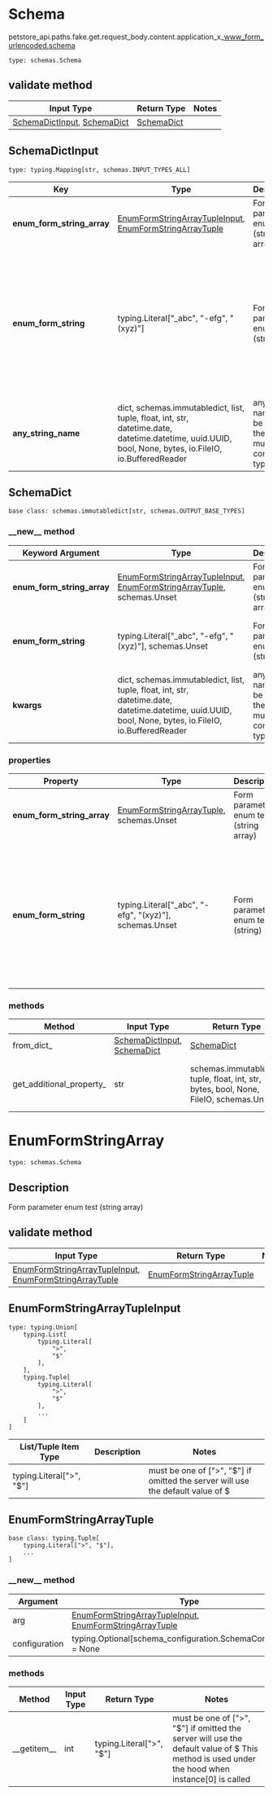 # Schema
petstore_api.paths.fake.get.request_body.content.application_x_www_form_urlencoded.schema
```
type: schemas.Schema
```

## validate method
Input Type | Return Type | Notes
------------ | ------------- | -------------
[SchemaDictInput](#schemadictinput), [SchemaDict](#schemadict) | [SchemaDict](#schemadict) |

## SchemaDictInput
```
type: typing.Mapping[str, schemas.INPUT_TYPES_ALL]
```
Key | Type |  Description | Notes
------------ | ------------- | ------------- | -------------
**enum_form_string_array** | [EnumFormStringArrayTupleInput](#enumformstringarraytupleinput), [EnumFormStringArrayTuple](#enumformstringarraytuple) | Form parameter enum test (string array) | [optional]
**enum_form_string** | typing.Literal["_abc", "-efg", "(xyz)"] | Form parameter enum test (string) | [optional] must be one of ["_abc", "-efg", "(xyz)"] if omitted the server will use the default value of -efg
**any_string_name** | dict, schemas.immutabledict, list, tuple, float, int, str, datetime.date, datetime.datetime, uuid.UUID, bool, None, bytes, io.FileIO, io.BufferedReader | any string name can be used but the value must be the correct type | [optional]

## SchemaDict
```
base class: schemas.immutabledict[str, schemas.OUTPUT_BASE_TYPES]

```
### &lowbar;&lowbar;new&lowbar;&lowbar; method
Keyword Argument | Type | Description | Notes
---------------- | ---- | ----------- | -----
**enum_form_string_array** | [EnumFormStringArrayTupleInput](#enumformstringarraytupleinput), [EnumFormStringArrayTuple](#enumformstringarraytuple), schemas.Unset | Form parameter enum test (string array) | [optional]
**enum_form_string** | typing.Literal["_abc", "-efg", "(xyz)"], schemas.Unset | Form parameter enum test (string) | [optional] must be one of ["_abc", "-efg", "(xyz)"] if omitted the server will use the default value of -efg
**kwargs** | dict, schemas.immutabledict, list, tuple, float, int, str, datetime.date, datetime.datetime, uuid.UUID, bool, None, bytes, io.FileIO, io.BufferedReader | any string name can be used but the value must be the correct type | [optional] typed value is accessed with the get_additional_property_ method

### properties
Property | Type | Description | Notes
-------- | ---- | ----------- | -----
**enum_form_string_array** | [EnumFormStringArrayTuple](#enumformstringarraytuple), schemas.Unset | Form parameter enum test (string array) | [optional]
**enum_form_string** | typing.Literal["_abc", "-efg", "(xyz)"], schemas.Unset | Form parameter enum test (string) | [optional] must be one of ["_abc", "-efg", "(xyz)"] if omitted the server will use the default value of -efg

### methods
Method | Input Type | Return Type | Notes
------ | ---------- | ----------- | ------
from_dict_ | [SchemaDictInput](#schemadictinput), [SchemaDict](#schemadict) | [SchemaDict](#schemadict) | a constructor
get_additional_property_ | str | schemas.immutabledict, tuple, float, int, str, bytes, bool, None, FileIO, schemas.Unset | provides type safety for additional properties

# EnumFormStringArray
```
type: schemas.Schema
```

## Description
Form parameter enum test (string array)

## validate method
Input Type | Return Type | Notes
------------ | ------------- | -------------
[EnumFormStringArrayTupleInput](#enumformstringarraytupleinput), [EnumFormStringArrayTuple](#enumformstringarraytuple) | [EnumFormStringArrayTuple](#enumformstringarraytuple) |

## EnumFormStringArrayTupleInput
```
type: typing.Union[
    typing.List[
        typing.Literal[
            ">",
            "$"
        ],
    ],
    typing.Tuple[
        typing.Literal[
            ">",
            "$"
        ],
        ...
    ]
]
```
List/Tuple Item Type | Description | Notes
-------------------- | ------------- | -------------
typing.Literal[">", "$"] |  | must be one of [">", "$"] if omitted the server will use the default value of $

## EnumFormStringArrayTuple
```
base class: typing.Tuple[
    typing.Literal[">", "$"],
    ...
]
```
### &lowbar;&lowbar;new&lowbar;&lowbar; method
Argument | Type
-------- | ------
arg      | [EnumFormStringArrayTupleInput](#enumformstringarraytupleinput), [EnumFormStringArrayTuple](#enumformstringarraytuple)
configuration | typing.Optional[schema_configuration.SchemaConfiguration] = None

### methods
Method | Input Type | Return Type | Notes
------ | ---------- | ----------- | ------
&lowbar;&lowbar;getitem&lowbar;&lowbar; | int | typing.Literal[">", "$"] | must be one of [">", "$"] if omitted the server will use the default value of $ This method is used under the hood when instance[0] is called
